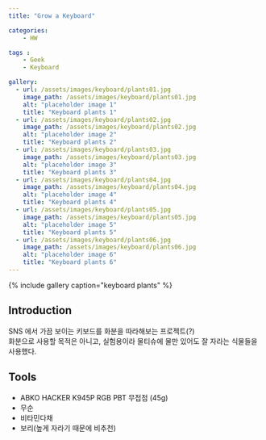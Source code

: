 ```yaml
---
title: "Grow a Keyboard"

categories:
    - HW

tags :
    - Geek
    - Keyboard

gallery:
  - url: /assets/images/keyboard/plants01.jpg
    image_path: /assets/images/keyboard/plants01.jpg
    alt: "placeholder image 1"
    title: "Keyboard plants 1"
  - url: /assets/images/keyboard/plants02.jpg
    image_path: /assets/images/keyboard/plants02.jpg
    alt: "placeholder image 2"
    title: "Keyboard plants 2"
  - url: /assets/images/keyboard/plants03.jpg
    image_path: /assets/images/keyboard/plants03.jpg
    alt: "placeholder image 3"
    title: "Keyboard plants 3"
  - url: /assets/images/keyboard/plants04.jpg
    image_path: /assets/images/keyboard/plants04.jpg
    alt: "placeholder image 4"
    title: "Keyboard plants 4"
  - url: /assets/images/keyboard/plants05.jpg
    image_path: /assets/images/keyboard/plants05.jpg
    alt: "placeholder image 5"
    title: "Keyboard plants 5"
  - url: /assets/images/keyboard/plants06.jpg
    image_path: /assets/images/keyboard/plants06.jpg
    alt: "placeholder image 6"
    title: "Keyboard plants 6"
---
```


{% include gallery caption="keyboard plants" %}

## Introduction
SNS 에서 가끔 보이는 키보드를 화분을 따라해보는 프로젝트(?)  
화분으로 사용할 목적은 아니고, 실험용이라 물티슈에 물만 있어도 잘 자라는 식물들을 사용했다.  

## Tools
- ABKO HACKER K945P RGB PBT 무접점 (45g)
- 무순
- 비타민다채
- 보리(높게 자라기 때문에 비추천)

